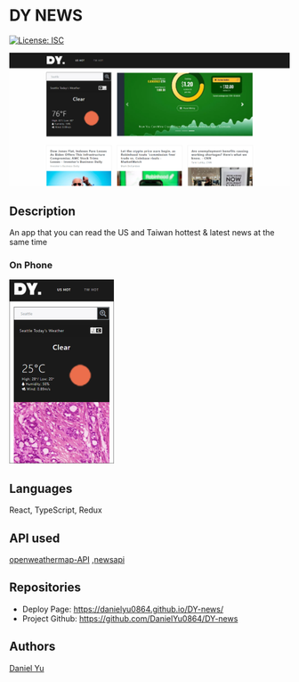 # DY NEWS

[![License: ISC](https://img.shields.io/badge/License-ISC-green.svg)](https://opensource.org/licenses/ISC)

![main_page](./image/us-hot-screenshot.png)

## Description

An app that you can read the US and Taiwan hottest & latest news at the same time

### On Phone

![phonescreen](./image/phonescreenshot.png)

## Languages

React, TypeScript, Redux

## API used

[openweathermap-API](https://openweathermap.org/api)
,[newsapi](https://newsapi.org/)

## Repositories

- Deploy Page: https://danielyu0864.github.io/DY-news/
- Project Github: https://github.com/DanielYu0864/DY-news

## Authors

[Daniel Yu](https://github.com/DanielYu0864)
